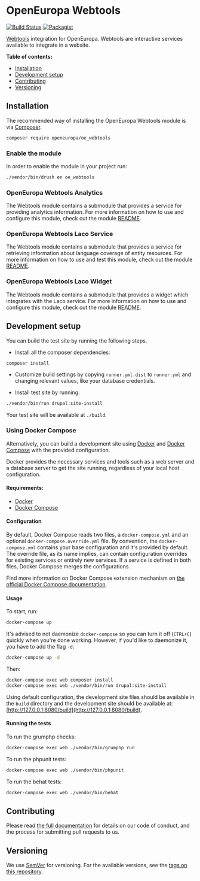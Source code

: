 # OpenEuropa Webtools

[![Build Status](https://drone.fpfis.eu/api/badges/openeuropa/oe_webtools/status.svg?branch=master)](https://drone.fpfis.eu/openeuropa/oe_webtools)
[![Packagist](https://img.shields.io/packagist/v/openeuropa/oe_webtools.svg)](https://packagist.org/packages/openeuropa/oe_webtools)

[Webtools](http://ec.europa.eu/ipg/services/interactive_services/index_en.htm) integration for OpenEuropa.
Webtools are interactive services available to integrate in a website.

**Table of contents:**

- [Installation](#installation)
- [Development setup](#development-setup)
- [Contributing](#contributing)
- [Versioning](#versioning)

## Installation

The recommended way of installing the OpenEuropa Webtools module is via [Composer][1].

```bash
composer require openeuropa/oe_webtools
```

### Enable the module

In order to enable the module in your project run:

```bash
./vendor/bin/drush en oe_webtools
```

### OpenEuropa Webtools Analytics

The Webtools module contains a submodule that provides a service for providing
analytics information. For more information on how to use and configure this module,
check out the module [README](modules/oe_webtools_analytics/README.md).

### OpenEuropa Webtools Laco Service

The Webtools module contains a submodule that provides a service for retrieving
information about language coverage of entity resources. For more information on 
how to use and test this module, check out the module [README](modules/oe_webtools_laco_service/README.md).

### OpenEuropa Webtools Laco Widget

The Webtools module contains a submodule that provides a widget which integrates
with the Laco service. For more information on how to use and configure this module, 
check out the module [README](modules/oe_webtools_laco_widget/README.md).

## Development setup

You can build the test site by running the following steps.

* Install all the composer dependencies:

```bash
composer install
```

* Customize build settings by copying `runner.yml.dist` to `runner.yml` and
changing relevant values, like your database credentials.

* Install test site by running:

```bash
./vendor/bin/run drupal:site-install
```

Your test site will be available at `./build`.

### Using Docker Compose

Alternatively, you can build a development site using [Docker](https://www.docker.com/get-docker) and 
[Docker Compose](https://docs.docker.com/compose/) with the provided configuration.

Docker provides the necessary services and tools such as a web server and a database server to get the site running, 
regardless of your local host configuration.

#### Requirements:

- [Docker](https://www.docker.com/get-docker)
- [Docker Compose](https://docs.docker.com/compose/)

#### Configuration

By default, Docker Compose reads two files, a `docker-compose.yml` and an optional `docker-compose.override.yml` file.
By convention, the `docker-compose.yml` contains your base configuration and it's provided by default.
The override file, as its name implies, can contain configuration overrides for existing services or entirely new 
services.
If a service is defined in both files, Docker Compose merges the configurations.

Find more information on Docker Compose extension mechanism on [the official Docker Compose documentation](https://docs.docker.com/compose/extends/).

#### Usage

To start, run:

```bash
docker-compose up
```

It's advised to not daemonize `docker-compose` so you can turn it off (`CTRL+C`) quickly when you're done working.
However, if you'd like to daemonize it, you have to add the flag `-d`:

```bash
docker-compose up -d
```

Then:

```bash
docker-compose exec web composer install
docker-compose exec web ./vendor/bin/run drupal:site-install
```

Using default configuration, the development site files should be available in the `build` directory and the development site
should be available at: [http://127.0.0.1:8080/build](http://127.0.0.1:8080/build).

#### Running the tests

To run the grumphp checks:

```bash
docker-compose exec web ./vendor/bin/grumphp run
```

To run the phpunit tests:

```bash
docker-compose exec web ./vendor/bin/phpunit
```

To run the behat tests:

```bash
docker-compose exec web ./vendor/bin/behat
```

## Contributing

Please read [the full documentation](https://github.com/openeuropa/openeuropa) for details on our code of conduct, and the process for submitting pull requests to us.

## Versioning

We use [SemVer](http://semver.org/) for versioning. For the available versions, see the [tags on this repository](https://github.com/openeuropa/oe_webtools/tags).

[1]: https://www.drupal.org/docs/develop/using-composer/using-composer-to-manage-drupal-site-dependencies#managing-contributed
